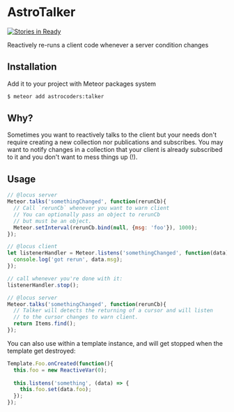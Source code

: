 AstroTalker
===========
[![Stories in Ready](https://badge.waffle.io/Astrocoders/meteor-talker.svg?label=ready&title=Ready)](http://waffle.io/Astrocoders/meteor-talker)

Reactively re-runs a client code whenever a server condition changes

## Installation
Add it to your project with Meteor packages system
```sh
$ meteor add astrocoders:talker
```

## Why?
Sometimes you want to reactively talks to the client but your needs don't require
creating a new collection nor publications and subscribes.
You may want to notify changes in a collection that your client is already subscribed
to it and you don't want to mess things up (!).

## Usage

```js
// @locus server
Meteor.talks('somethingChanged', function(rerunCb){
  // Call `rerunCb` whenever you want to warn client
  // You can optionally pass an object to rerunCb
  // but must be an object.
  Meteor.setInterval(rerunCb.bind(null, {msg: 'foo'}), 1000);
});
```

```js
// @locus client
let listenerHandler = Meteor.listens('somethingChanged', function(data){
  console.log('got rerun', data.msg);
});

// call whenever you're done with it:
listenerHandler.stop();
```

```js
// @locus server
Meteor.talks('somethingChanged', function(rerunCb){
  // Talker will detects the returning of a cursor and will listen
  // to the cursor changes to warn client.
  return Items.find();
});
```

You can also use within a template instance, and will get stopped when the template
get destroyed:
```js
Template.Foo.onCreated(function(){
  this.foo = new ReactiveVar(0);
  
  this.listens('something', (data) => {
    this.foo.set(data.foo);
  });
});
```
